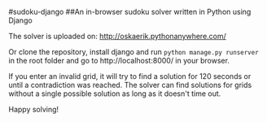 #sudoku-django
##An in-browser sudoku solver written in Python using Django

The solver is uploaded on: http://oskaerik.pythonanywhere.com/

Or clone the repository, install django and run ```python manage.py runserver``` in the root folder and go to http://localhost:8000/ in your browser.

If you enter an invalid grid, it will try to find a solution for 120 seconds or until a contradiction was reached. The solver can find solutions for grids without a single possible solution as long as it doesn't time out.

Happy solving!
